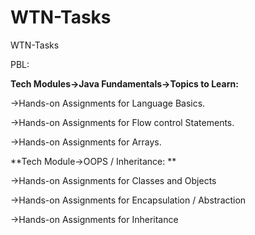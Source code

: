 # WTN-Tasks
WTN-Tasks

PBL:

**Tech Modules->Java Fundamentals->Topics to Learn:**

->Hands-on Assignments for Language Basics.

->Hands-on Assignments for Flow control Statements.

->Hands-on Assignments for Arrays.


**Tech Module->OOPS / Inheritance: **

->Hands-on Assignments for Classes and Objects

->Hands-on Assignments for Encapsulation / Abstraction

->Hands-on Assignments for Inheritance

